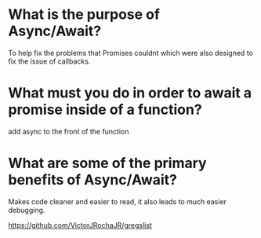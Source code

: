 # What is the purpose of Async/Await?
 To help fix the problems that Promises couldnt which were also designed to fix the issue of callbacks.
# What must you do in order to await a promise inside of a function?
add async to the front of the function
# What are some of the primary benefits of Async/Await?
Makes code cleaner and easier to read, it also leads to much easier debugging.











https://github.com/VictorJRochaJR/gregslist

